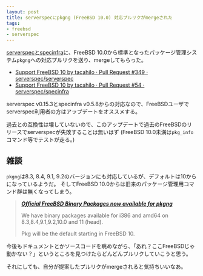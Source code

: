 ```yaml
---
layout: post
title: serverspecにpkgng (FreeBSD 10.0) 対応プルリクがmergeされた
tags:
- freebsd
- serverspec
---
```

[serverspecとspecinfra](http://serverspec.org/)に、FreeBSD 10.0から標準となったパッケージ管理システム`pkgng`への対応プルリクを送り、mergeしてもらった。

 * [Support FreeBSD 10 by tacahilo · Pull Request #349 · serverspec/serverspec](https://github.com/serverspec/serverspec/pull/349)
 * [Support FreeBSD 10 by tacahilo · Pull Request #54 · serverspec/specinfra](https://github.com/serverspec/specinfra/pull/54)

serverspec v0.15.3とspecinfra v0.5.8からの対応なので、FreeBSDユーザでserverspec利用者の方はアップデートをオススメする。

過去との互換性は壊していないので、このアップデートで過去のFreeBSDのリリースでserverspecが失敗することは無いはず
 (FreeBSD 10.0未満は`pkg_info`コマンド等でテストが走る。) 

## 雑談

`pkgng`は8.3, 8.4, 9.1, 9.2のバージョンにも対応しているが、デフォルトは10からになっているようだ。
そしてFreeBSD 10.0からは旧来のパッケージ管理用コマンド群は無くなってしまう。

> [___Official FreeBSD Binary Packages now available for pkgng___](http://lists.freebsd.org/pipermail/freebsd-pkg/2013-October/000107.html)
> 
> We have binary packages available for i386 and amd64 on
> 8.3,8.4,9.1,9.2,10.0 and 11 (head).
> 
> Pkg will be the default starting in FreeBSD 10.

今後もドキュメントとかソースコードを眺めながら、「あれ？ここFreeBSDじゃ動かない？」というところを見つけたらどんどんプルリクしていこうと思う。

それにしても、自分が提案したプルリクがmergeされると気持ちいいなあ。
